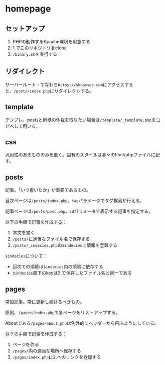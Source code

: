 # homepage

## セットアップ

1. PHPの動作するApache環境を用意する
2. 1.でこのリポジトリをclone
3. `/binary.sh`を実行する

## リダイレクト

サーバールート・すなわち`https://skdassoc.com`にアクセスすると、`/posts/index.php`にリダイレクトする。

## template

テンプレ。postsと同様の体裁を取りたい場合は`/template/_template.php`をコピペして用いる。

## css

汎用性のあるもののみを置く。固有のスタイルは各々のhtml/phpファイルに記す。

## posts

記事。「いつ書いたか」が重要であるもの。

目次ページは`/posts/index.php`。`tag`パラメータでタグ検索が行える。

記事ページは`/posts/post.php`。`id`パラメータで表示する記事を指定する。

以下の手順で記事を作成する：

1. 本文を書く
2. `/posts/`に適当なファイル名で保存する
3. `/posts/_indecies.php`の`$indecies`に情報を登録する

`$indecies`について：

* 目次での順番は`$indecies`内の順番に依存する
* `$indecies`直下のkeyは2.で保存したファイル名と同一である

## pages

常設記事。常に更新し続けるべきもの。

原則、`/pages/index.php`で各ページをリストアップする。

Aboutである`/pages/about.php`は例外的にヘッダーから飛ぶようにしている。

以下の手順で記事を作成する：

1. ページを作る
2. `/pages/`内の適当な場所へ保存する
3. `/pages/index.php`に2.へのリンクを登録する
